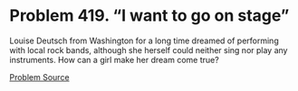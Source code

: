 # Problem 419. “I want to go on stage”

Louise Deutsch from Washington for a long time dreamed of performing with local rock bands, although she herself could neither sing nor play any instruments. How can a girl make her dream come true?

[Problem Source](https://www.trizland.ru/tasks/1346/)